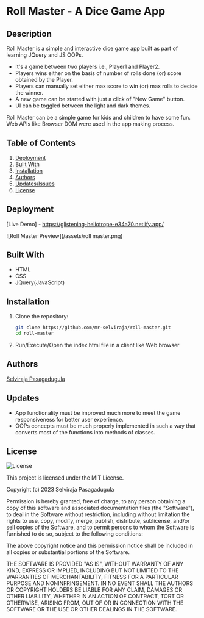 # Roll Master - A Dice Game App

## Description

Roll Master is a simple and interactive dice game app built as part of learning JQuery and JS OOPs.
- It's a game between two players i.e., Player1 and Player2.
- Players wins either on the basis of number of rolls done (or) score obtained by the Player.
- Players can manually set either max score to win (or) max rolls to decide the winner.
- A new game can be started with just a click of "New Game" button.
- UI can be toggled between the light and dark themes.

Roll Master can be a simple game for kids and children to have some fun. Web APIs like Browser DOM 
were used in the app making process.


## Table of Contents

1. [Deployment](#deployment)
2. [Built With](#built-with)
3. [Installation](#installation)
4. [Authors](#authors)
5. [Updates/Issues](#updates)
6. [License](#license)


## Deployment

[Live Demo] - https://glistening-heliotrope-e34a70.netlify.app/

![Roll Master Preview](/assets/roll master.png)


## Built With

- HTML
- CSS
- JQuery(JavaScript)


## Installation

1. Clone the repository:
   ```bash
   git clone https://github.com/mr-selviraja/roll-master.git
   cd roll-master
   ```
2. Run/Execute/Open the index.html file in a client like Web browser


## Authors

[Selviraja Pasagadugula](https://github.com/mr-selviraja)


## Updates

- App functionality must be improved much more to meet the game responsiveness for better user experience.
- OOPs concepts must be much properly implemented in such a way that converts most of the functions into methods of classes.


## License

![License](https://img.shields.io/badge/license-MIT%20License-blue.svg)

This project is licensed under the MIT License.

Copyright (c) 2023 Selviraja Pasagadugula

Permission is hereby granted, free of charge, to any person obtaining a copy
of this software and associated documentation files (the "Software"), to deal
in the Software without restriction, including without limitation the rights
to use, copy, modify, merge, publish, distribute, sublicense, and/or sell
copies of the Software, and to permit persons to whom the Software is
furnished to do so, subject to the following conditions:

The above copyright notice and this permission notice shall be included in all
copies or substantial portions of the Software.

THE SOFTWARE IS PROVIDED "AS IS", WITHOUT WARRANTY OF ANY KIND, EXPRESS OR
IMPLIED, INCLUDING BUT NOT LIMITED TO THE WARRANTIES OF MERCHANTABILITY,
FITNESS FOR A PARTICULAR PURPOSE AND NONINFRINGEMENT. IN NO EVENT SHALL THE
AUTHORS OR COPYRIGHT HOLDERS BE LIABLE FOR ANY CLAIM, DAMAGES OR OTHER
LIABILITY, WHETHER IN AN ACTION OF CONTRACT, TORT OR OTHERWISE, ARISING FROM,
OUT OF OR IN CONNECTION WITH THE SOFTWARE OR THE USE OR OTHER DEALINGS IN THE
SOFTWARE.
